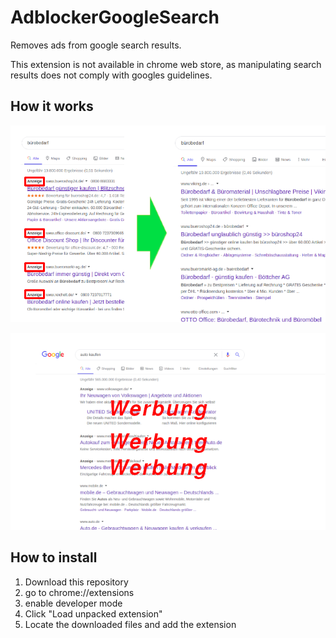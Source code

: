 # AdblockerGoogleSearch

Removes ads from google search results.

This extension is not available in chrome web store, as manipulating search results does not comply with googles guidelines.

## How it works
![Screenshot](/resources/googleSearchAdblock1.png)

![Screenshot](/resources/googleSearchAdblock2.png)

## How to install
1. Download this repository
2. go to chrome://extensions
3. enable developer mode
4. Click "Load unpacked extension"
5. Locate the downloaded files and add the extension
